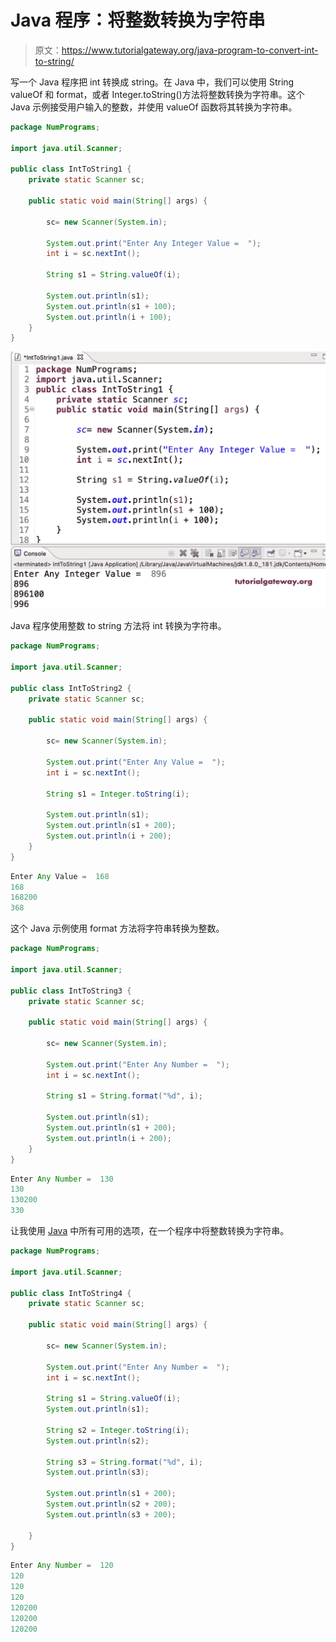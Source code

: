 # Java 程序：将整数转换为字符串

> 原文：<https://www.tutorialgateway.org/java-program-to-convert-int-to-string/>

写一个 Java 程序把 int 转换成 string。在 Java 中，我们可以使用 String valueOf 和 format，或者 Integer.toString()方法将整数转换为字符串。这个 Java 示例接受用户输入的整数，并使用 valueOf 函数将其转换为字符串。

```java
package NumPrograms;

import java.util.Scanner;

public class IntToString1 {
	private static Scanner sc;	

	public static void main(String[] args) {

		sc= new Scanner(System.in);	

		System.out.print("Enter Any Integer Value =  ");
		int i = sc.nextInt();

		String s1 = String.valueOf(i);

		System.out.println(s1);
		System.out.println(s1 + 100);
		System.out.println(i + 100);
	}
}
```

![Java Program to Convert Int to String](img/007eeaf6f0daa71789682712d90d111b.png)

Java 程序使用整数 to string 方法将 int 转换为字符串。

```java
package NumPrograms;

import java.util.Scanner;

public class IntToString2 {
	private static Scanner sc;	

	public static void main(String[] args) {

		sc= new Scanner(System.in);	

		System.out.print("Enter Any Value =  ");
		int i = sc.nextInt();

		String s1 = Integer.toString(i);

		System.out.println(s1);
		System.out.println(s1 + 200);
		System.out.println(i + 200);
	}
}
```

```java
Enter Any Value =  168
168
168200
368
```

这个 Java 示例使用 format 方法将字符串转换为整数。

```java
package NumPrograms;

import java.util.Scanner;

public class IntToString3 {
	private static Scanner sc;	

	public static void main(String[] args) {

		sc= new Scanner(System.in);	

		System.out.print("Enter Any Number =  ");
		int i = sc.nextInt();

		String s1 = String.format("%d", i);

		System.out.println(s1);
		System.out.println(s1 + 200);
		System.out.println(i + 200);
	}
}
```

```java
Enter Any Number =  130
130
130200
330
```

让我使用 [Java](https://www.tutorialgateway.org/learn-java-programs/) 中所有可用的选项，在一个程序中将整数转换为字符串。

```java
package NumPrograms;

import java.util.Scanner;

public class IntToString4 {
	private static Scanner sc;	

	public static void main(String[] args) {

		sc= new Scanner(System.in);	

		System.out.print("Enter Any Number =  ");
		int i = sc.nextInt();

		String s1 = String.valueOf(i);
		System.out.println(s1);

		String s2 = Integer.toString(i);
		System.out.println(s2);

		String s3 = String.format("%d", i);
		System.out.println(s3);

		System.out.println(s1 + 200);
		System.out.println(s2 + 200);
		System.out.println(s3 + 200);

	}
}
```

```java
Enter Any Number =  120
120
120
120
120200
120200
120200
```